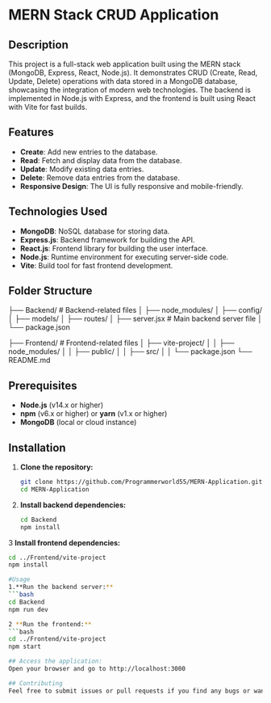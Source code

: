 # MERN Stack CRUD Application

## Description
This project is a full-stack web application built using the MERN stack (MongoDB, Express, React, Node.js). It demonstrates CRUD (Create, Read, Update, Delete) operations with data stored in a MongoDB database, showcasing the integration of modern web technologies. The backend is implemented in Node.js with Express, and the frontend is built using React with Vite for fast builds.

## Features
- **Create**: Add new entries to the database.
- **Read**: Fetch and display data from the database.
- **Update**: Modify existing data entries.
- **Delete**: Remove data entries from the database.
- **Responsive Design**: The UI is fully responsive and mobile-friendly.

## Technologies Used
- **MongoDB**: NoSQL database for storing data.
- **Express.js**: Backend framework for building the API.
- **React.js**: Frontend library for building the user interface.
- **Node.js**: Runtime environment for executing server-side code.
- **Vite**: Build tool for fast frontend development.

## Folder Structure
├── Backend/ # Backend-related files
│ ├── node_modules/
│ ├── config/
│ ├── models/
│ ├── routes/
│ ├── server.jsx # Main backend server file
│ └── package.json


├── Frontend/ # Frontend-related files
│ ├── vite-project/
│ │ ├── node_modules/
│ │ ├── public/
│ │ ├── src/
│ │ └── package.json
└── README.md


## Prerequisites
- **Node.js** (v14.x or higher)
- **npm** (v6.x or higher) or **yarn** (v1.x or higher)
- **MongoDB** (local or cloud instance)

## Installation

1. **Clone the repository:**
   ```bash
   git clone https://github.com/Programmerworld55/MERN-Application.git
   cd MERN-Application
   
2. **Install backend dependencies:**
   ```bash
   cd Backend
   npm install
   
3 **Install frontend dependencies:**
   ```bash
   cd ../Frontend/vite-project
   npm install

#Usage
1.**Run the backend server:**
```bash
cd Backend
npm run dev

2 **Run the frontend:**
```bash
cd ../Frontend/vite-project
npm start

## Access the application:
Open your browser and go to http://localhost:3000

## Contributing
Feel free to submit issues or pull requests if you find any bugs or want to add features.







